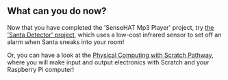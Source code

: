 ## What can you do now?

Now that you have completed the 'SenseHAT Mp3 Player' project, try [the 'Santa Detector' project](https://projects.raspberrypi.org/en/projects/santa-detector), which uses a low-cost infrared sensor to set off an alarm when Santa sneaks into your room!

Or, you can have a look at the [Physical Computing with Scratch Pathway](https://projects.raspberrypi.org/en/pathways/physical-computing-with-scratch-and-the-raspberry-pi), where you will make input and output electronics with Scratch and your Raspberry Pi computer!


